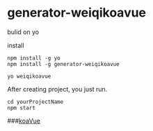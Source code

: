 # generator-weiqikoavue

bulid on yo

install

```
npm install -g yo
npm install -g generator-weiqikoavue

yo weiqikoavue
```


After creating project, you just run.
```
cd yourProjectName
npm start
```

###[koaVue](https://github.com/weizongqi1990/koa-vue)
